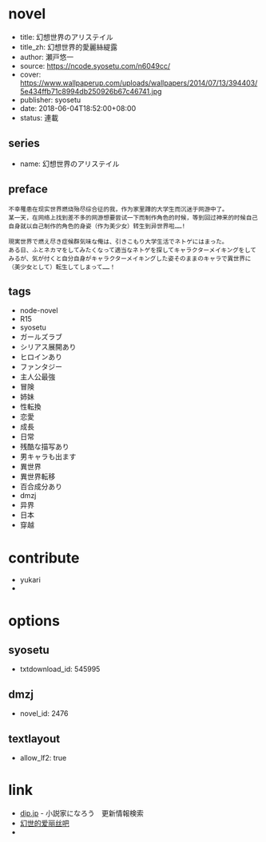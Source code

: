 # novel

- title: 幻想世界のアリステイル
- title_zh: 幻想世界的愛麗絲緹露
- author: 瀬戸悠一
- source: https://ncode.syosetu.com/n6049cc/
- cover: https://www.wallpaperup.com/uploads/wallpapers/2014/07/13/394403/5e434ffb71c8994db250926b67c46741.jpg
- publisher: syosetu
- date: 2018-06-04T18:52:00+08:00
- status: 連載

## series

- name: 幻想世界のアリステイル

## preface


```
不幸罹患在现实世界燃烧殆尽综合征的我，作为家里蹲的大学生而沉迷于网游中了。
某一天，在网络上找到差不多的网游想要尝试一下而制作角色的时候，等到回过神来的时候自己自身就以自己制作的角色的身姿（作为美少女）转生到异世界啦……!

現実世界で燃え尽き症候群気味な俺は、引きこもり大学生活でネトゲにはまった。
ある日、ふとネカマをしてみたくなって適当なネトゲを探してキャラクターメイキングをしてみるが、気が付くと自分自身がキャラクターメイキングした姿そのままのキャラで異世界に（美少女として）転生してしまって……！
```

## tags

- node-novel
- R15
- syosetu
- ガールズラブ
- シリアス展開あり
- ヒロインあり
- ファンタジー
- 主人公最強
- 冒険
- 姉妹
- 性転換
- 恋愛
- 成長
- 日常
- 残酷な描写あり
- 男キャラも出ます
- 異世界
- 異世界転移
- 百合成分あり
- dmzj
- 异界
- 日本
- 穿越

# contribute

- yukari
- 

# options

## syosetu

- txtdownload_id: 545995

## dmzj

- novel_id: 2476

## textlayout

- allow_lf2: true

# link

- [dip.jp](https://narou.dip.jp/search.php?text=n6049cc&novel=all&genre=all&new_genre=all&length=0&down=0&up=100) - 小説家になろう　更新情報検索
- [幻世的爱丽丝吧](https://tieba.baidu.com/f?kw=%E5%B9%BB%E4%B8%96%E7%9A%84%E7%88%B1%E4%B8%BD%E4%B8%9D&ie=utf-8 "幻世的爱丽丝")
- 
